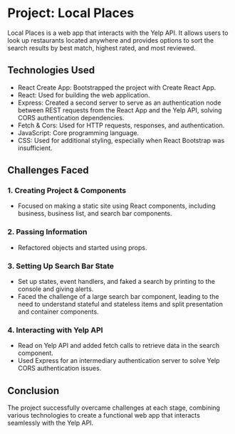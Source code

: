 # Project: Local Places

Local Places is a web app that interacts with the Yelp API. It allows users to look up restaurants located anywhere and provides options to sort the search results by best match, highest rated, and most reviewed.

## Technologies Used
- React Create App: Bootstrapped the project with Create React App.
- React: Used for building the web application.
- Express: Created a second server to serve as an authentication node between REST requests from the React App and the Yelp API, solving CORS authentication dependencies.
- Fetch & Cors: Used for HTTP requests, responses, and authentication.
- JavaScript: Core programming language.
- CSS: Used for additional styling, especially when React Bootstrap was insufficient.

## Challenges Faced

### 1. Creating Project & Components
- Focused on making a static site using React components, including business, business list, and search bar components.
  
### 2. Passing Information
- Refactored objects and started using props.
  
### 3. Setting Up Search Bar State
- Set up states, event handlers, and faked a search by printing to the console and giving alerts.
- Faced the challenge of a large search bar component, leading to the need to understand stateful and stateless items and split presentation and container components.

### 4. Interacting with Yelp API
- Read on Yelp API and added fetch calls to retrieve data in the search component.
- Used Express for an intermediary authentication server to solve Yelp CORS authentication issues.

## Conclusion
The project successfully overcame challenges at each stage, combining various technologies to create a functional web app that interacts seamlessly with the Yelp API.
